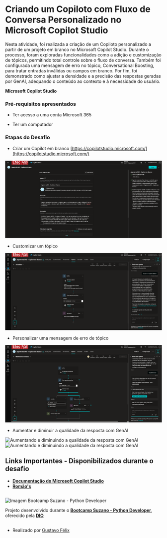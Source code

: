 # Criando um Copiloto com Fluxo de Conversa Personalizado no Microsoft Copilot Studio

Nesta atividade, foi realizada a criação de um Copiloto personalizado a partir de um projeto em branco no Microsoft Copilot Studio. Durante o processo, foram exploradas funcionalidades como a adição e customização de tópicos, permitindo total controle sobre o fluxo de conversa. Também foi configurada uma mensagem de erro no tópico, Conversational Boosting, para tratar entradas inválidas ou campos em branco. Por fim, foi demonstrado como ajustar a densidade e a precisão das respostas geradas por GenAI, adequando o conteúdo ao contexto e à necessidade do usuário.

**Microsoft Copilot Studio**

### Pré-requisitos apresentados

* Ter acesso a uma conta Microsoft 365

* Ter um computador

### Etapas do Desafio

* Criar um Copilot em branco [https://copilotstudio.microsoft.com/](https://copilotstudio.microsoft.com/)

<img src="CopilotBranco.png" alt="Imagem da Criação do Copilot em Branco">

* Customizar um tópico

<img src="CutomizarTopico.png" alt="Customização de um tópico">

* Personalizar uma mensagem de erro de tópico

<img src="MensagemErro.png" alt='Personalizando uma mensagem de erro de tópico'>

* Aumentar e diminuir a qualidade da resposta com GenAI

<img src="GenAI1.png" alt="Aumentando e diminuindo a qualidade da resposta com GenAI">
<img src="GenAI2.png" alt="Aumentando e diminuindo a qualidade da resposta com GenAI">

## Links Importantes - Disponibilizados durante o desafio

* [**Documentação do Microsoft Copilot Studio**](https://learn.microsoft.com/pt-br/microsoft-copilot-studio/)
* [**Romão's**](https://romaos.com.br/learn/)

##

![Imagem Bootcamp Suzano - Python Developer](https://assets.dio.me/wqFNFD1_7AKN1MpbZvurY1cUcpUXQ2ELMfW5Bi9R8VM/f:webp/h:120/q:80/L3RyYWNrcy9lN2MzZjVkNy0yMTEwLTQ3N2YtYmYxMS0wNjg3MjQzMjZjYzEucG5n)

Projeto desenvolvido durante o [**Bootcamp Suzano - Python Developer**](https://www.dio.me/bootcamp/suzano-python-developer), oferecido pela [**DIO**](https://www.dio.me/)

##

- Realizado por [Gustavo Félix](https://github.com/Gustavo-Felix)
